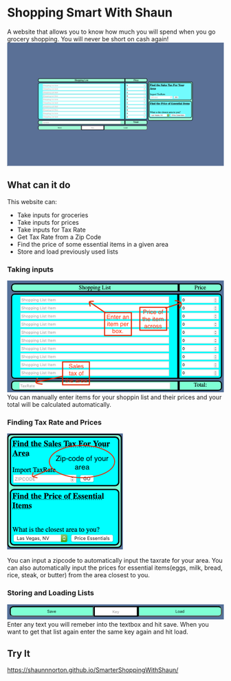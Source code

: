 # Shopping Smart With Shaun

A website that allows you to know how much you will spend when you go grocery shopping.
You will never be short on cash again!
![alt text](./Images/FullPageFinish.png)

## What can it do

This website can:

* Take inputs for groceries
* Take inputs for prices
* Take inputs for Tax Rate
* Get Tax Rate from a Zip Code
* Find the price of some essential items in a given area
* Store and load previously used lists

### Taking inputs

![alt text](./Images/InputExample.png)
You can manually enter items for your shoppin list and their prices and your total will be calculated automatically.

### Finding Tax Rate and Prices

![alt text](./Images/Zip-codeandTaxRateexample.png)

You can input a zipcode to automatically input the taxrate for your area. You can also automatically input the prices for essential items(eggs, milk, bread, rice, steak, or butter) from the area closest to you.

### Storing and Loading Lists

![alt text](./Images/Savingandloadingexample.png)
Enter any text you will remeber into the textbox and hit save. When you want to get that list again enter the same key again and hit load.

## Try It

<https://shaunnnorton.github.io/SmarterShoppingWithShaun/>